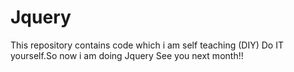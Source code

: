 # Jquery
This repository contains code which i am self teaching (DIY) Do IT yourself.So now i am doing Jquery 
See you next month!!
